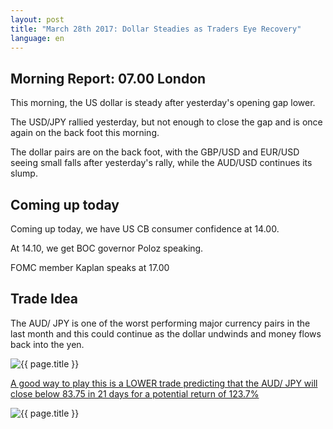 ```yaml
---
layout: post
title: "March 28th 2017: Dollar Steadies as Traders Eye Recovery"
language: en
---
```

## Morning Report: 07.00 London

This morning, the US dollar is steady after yesterday's opening gap lower. 

The USD/JPY rallied yesterday, but not enough to close the gap and is once again on the back foot this morning. 

The dollar pairs are on the back foot, with the GBP/USD and EUR/USD seeing small falls after yesterday's rally, while the AUD/USD continues its slump.


## Coming up today

Coming up today, we have US CB consumer confidence at 14.00. 

At 14.10, we get BOC governor Poloz speaking. 

FOMC member Kaplan speaks at 17.00


## Trade Idea

The AUD/ JPY is one of the worst performing major currency pairs in the last month and this could continue as the dollar undwinds and money flows back into the yen.


<img class="post-image" src="{{ site.url }}/images/2017-03-28_07-40-57.jpg" alt="{{ page.title }}" title="{{ page.title }}">

<a href="%LINK%%?currency=GBP&market=forex&underlying=frxAUDJPY&formname=higherlower&duration_amount=21&duration_units=d&amount=10&amount_type=payout&expiry_type=duration&barrier=83.75" target="_blank">A good way to play this is a LOWER trade predicting that the AUD/ JPY will close below 83.75 in 21 days for a potential return of 123.7%</a>

<img class="post-image" src="{{ site.url }}/images/2017-03-28_07-37-23.jpg" alt="{{ page.title }}" title="{{ page.title }}">